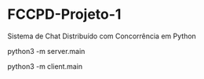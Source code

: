 # FCCPD-Projeto-1
Sistema de Chat Distribuído com Concorrência em Python

python3 -m server.main

python3 -m client.main
